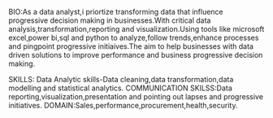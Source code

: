 BIO:As a data analyst,i priortize transforming data that influence progressive decision making in businesses.With critical data analysis,transformation,reporting and visualization.Using tools like microsoft excel,power bi,sql and python to analyze,follow trends,enhance processes and pingpoint progressive initiaives.The aim to help businesses with data driven solutions to improve performance and business progressive decision making.



SKILLS: Data Analytic skills-Data cleaning,data transformation,data modelling and statistical analytics.
COMMUNICATION SKILSS:Data reporting,visualization,presentation and pointing out lapses and progressive initiatives.
DOMAIN:Sales,performance,procurement,health,security.
